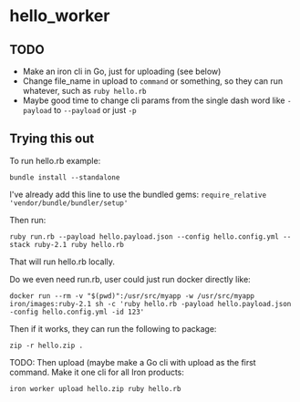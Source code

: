 hello_worker
============

## TODO

- Make an iron cli in Go, just for uploading (see below)
- Change file_name in upload to `command` or something, so they can run whatever, such as `ruby hello.rb`
- Maybe good time to change cli params from the single dash word like `-payload` to `--payload` or just `-p`


## Trying this out

To run hello.rb example:

```
bundle install --standalone
```

I've already add this line to use the bundled gems: `require_relative 'vendor/bundle/bundler/setup'`

Then run:

```
ruby run.rb --payload hello.payload.json --config hello.config.yml --stack ruby-2.1 ruby hello.rb
```

That will run hello.rb locally.

Do we even need run.rb, user could just run docker directly like:

```
docker run --rm -v "$(pwd)":/usr/src/myapp -w /usr/src/myapp iron/images:ruby-2.1 sh -c 'ruby hello.rb -payload hello.payload.json -config hello.config.yml -id 123'
```

Then if it works, they can run the following to package:

```
zip -r hello.zip .
```

TODO: Then upload (maybe make a Go cli with upload as the first command. Make it one cli for all Iron products:

```
iron worker upload hello.zip ruby hello.rb
```
